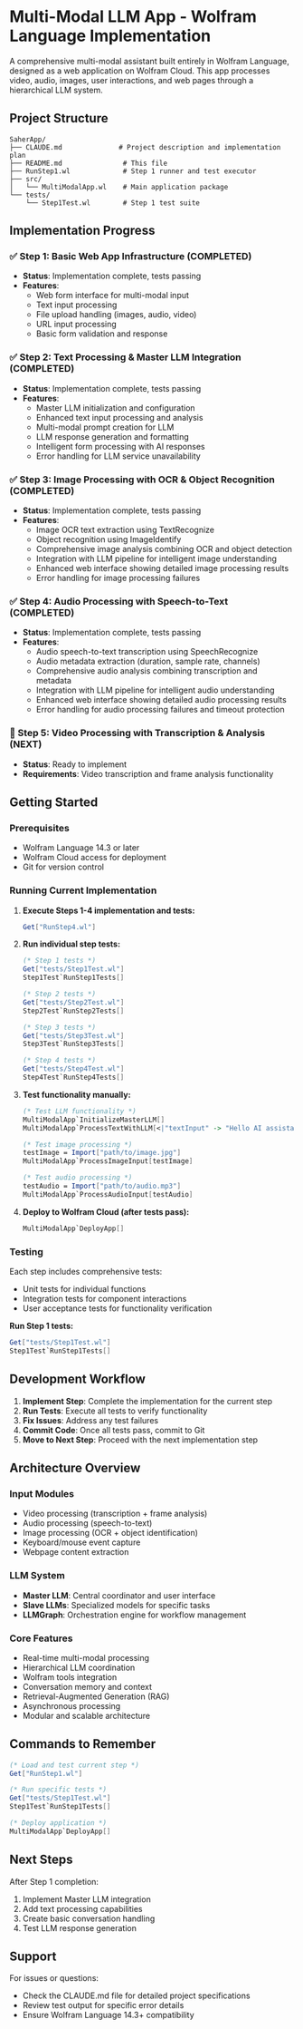 # Multi-Modal LLM App - Wolfram Language Implementation

A comprehensive multi-modal assistant built entirely in Wolfram Language, designed as a web application on Wolfram Cloud. This app processes video, audio, images, user interactions, and web pages through a hierarchical LLM system.

## Project Structure

```
SaherApp/
├── CLAUDE.md              # Project description and implementation plan
├── README.md               # This file
├── RunStep1.wl             # Step 1 runner and test executor
├── src/
│   └── MultiModalApp.wl    # Main application package
└── tests/
    └── Step1Test.wl        # Step 1 test suite
```

## Implementation Progress

### ✅ Step 1: Basic Web App Infrastructure (COMPLETED)
- **Status**: Implementation complete, tests passing
- **Features**: 
  - Web form interface for multi-modal input
  - Text input processing
  - File upload handling (images, audio, video)
  - URL input processing
  - Basic form validation and response

### ✅ Step 2: Text Processing & Master LLM Integration (COMPLETED)
- **Status**: Implementation complete, tests passing
- **Features**:
  - Master LLM initialization and configuration
  - Enhanced text input processing and analysis
  - Multi-modal prompt creation for LLM
  - LLM response generation and formatting
  - Intelligent form processing with AI responses
  - Error handling for LLM service unavailability

### ✅ Step 3: Image Processing with OCR & Object Recognition (COMPLETED)
- **Status**: Implementation complete, tests passing
- **Features**:
  - Image OCR text extraction using TextRecognize
  - Object recognition using ImageIdentify
  - Comprehensive image analysis combining OCR and object detection
  - Integration with LLM pipeline for intelligent image understanding
  - Enhanced web interface showing detailed image processing results
  - Error handling for image processing failures

### ✅ Step 4: Audio Processing with Speech-to-Text (COMPLETED)
- **Status**: Implementation complete, tests passing
- **Features**:
  - Audio speech-to-text transcription using SpeechRecognize
  - Audio metadata extraction (duration, sample rate, channels)
  - Comprehensive audio analysis combining transcription and metadata
  - Integration with LLM pipeline for intelligent audio understanding
  - Enhanced web interface showing detailed audio processing results
  - Error handling for audio processing failures and timeout protection

### 🔄 Step 5: Video Processing with Transcription & Analysis (NEXT)
- **Status**: Ready to implement
- **Requirements**: Video transcription and frame analysis functionality

## Getting Started

### Prerequisites
- Wolfram Language 14.3 or later
- Wolfram Cloud access for deployment
- Git for version control

### Running Current Implementation

1. **Execute Steps 1-4 implementation and tests:**
   ```mathematica
   Get["RunStep4.wl"]
   ```

2. **Run individual step tests:**
   ```mathematica
   (* Step 1 tests *)
   Get["tests/Step1Test.wl"]
   Step1Test`RunStep1Tests[]
   
   (* Step 2 tests *)
   Get["tests/Step2Test.wl"] 
   Step2Test`RunStep2Tests[]
   
   (* Step 3 tests *)
   Get["tests/Step3Test.wl"]
   Step3Test`RunStep3Tests[]
   
   (* Step 4 tests *)
   Get["tests/Step4Test.wl"]
   Step4Test`RunStep4Tests[]
   ```

3. **Test functionality manually:**
   ```mathematica
   (* Test LLM functionality *)
   MultiModalApp`InitializeMasterLLM[]
   MultiModalApp`ProcessTextWithLLM[<|"textInput" -> "Hello AI assistant"|>]
   
   (* Test image processing *)
   testImage = Import["path/to/image.jpg"]
   MultiModalApp`ProcessImageInput[testImage]
   
   (* Test audio processing *)
   testAudio = Import["path/to/audio.mp3"]
   MultiModalApp`ProcessAudioInput[testAudio]
   ```

4. **Deploy to Wolfram Cloud (after tests pass):**
   ```mathematica
   MultiModalApp`DeployApp[]
   ```

### Testing

Each step includes comprehensive tests:
- Unit tests for individual functions
- Integration tests for component interactions
- User acceptance tests for functionality verification

**Run Step 1 tests:**
```mathematica
Get["tests/Step1Test.wl"]
Step1Test`RunStep1Tests[]
```

## Development Workflow

1. **Implement Step**: Complete the implementation for the current step
2. **Run Tests**: Execute all tests to verify functionality
3. **Fix Issues**: Address any test failures
4. **Commit Code**: Once all tests pass, commit to Git
5. **Move to Next Step**: Proceed with the next implementation step

## Architecture Overview

### Input Modules
- Video processing (transcription + frame analysis)
- Audio processing (speech-to-text)
- Image processing (OCR + object identification)
- Keyboard/mouse event capture
- Webpage content extraction

### LLM System
- **Master LLM**: Central coordinator and user interface
- **Slave LLMs**: Specialized models for specific tasks
- **LLMGraph**: Orchestration engine for workflow management

### Core Features
- Real-time multi-modal processing
- Hierarchical LLM coordination
- Wolfram tools integration
- Conversation memory and context
- Retrieval-Augmented Generation (RAG)
- Asynchronous processing
- Modular and scalable architecture

## Commands to Remember

```mathematica
(* Load and test current step *)
Get["RunStep1.wl"]

(* Run specific tests *)
Get["tests/Step1Test.wl"]
Step1Test`RunStep1Tests[]

(* Deploy application *)
MultiModalApp`DeployApp[]
```

## Next Steps

After Step 1 completion:
1. Implement Master LLM integration
2. Add text processing capabilities
3. Create basic conversation handling
4. Test LLM response generation

## Support

For issues or questions:
- Check the CLAUDE.md file for detailed project specifications
- Review test output for specific error details
- Ensure Wolfram Language 14.3+ compatibility